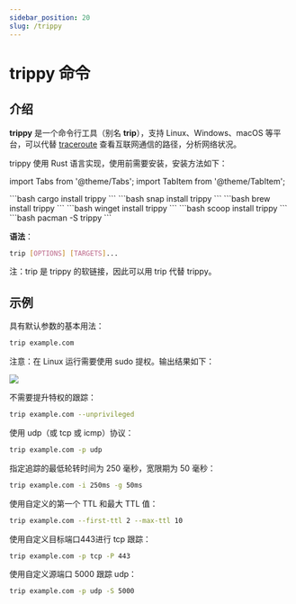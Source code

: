 ```yaml
---
sidebar_position: 20
slug: /trippy
---
```


# trippy 命令



## 介绍

**trippy** 是一个命令行工具（别名 **trip**），支持 Linux、Windows、macOS 等平台，可以代替 [traceroute](/linux-command/traceroute) 查看互联网通信的路径，分析网络状况。

trippy 使用 Rust 语言实现，使用前需要安装，安装方法如下：

import Tabs from '@theme/Tabs';
import TabItem from '@theme/TabItem';

<Tabs>
  <TabItem value="cargo" label="Cargo" default>
    ```bash
    cargo install trippy
    ```
  </TabItem>
  <TabItem value="snap" label="Snap">
    ```bash
    snap install trippy
    ```
  </TabItem>
  <TabItem value="brew" label="Homebrew">
    ```bash
    brew install trippy
    ```
  </TabItem>
    <TabItem value="winget" label="WinGet">
    ```bash
    winget install trippy
    ```
  </TabItem>
    <TabItem value="scoop" label="Scoop">
    ```bash
    scoop install trippy
    ```
  </TabItem>
    <TabItem value="pacman" label="Pacman">
    ```bash
    pacman -S trippy
    ```
  </TabItem>
</Tabs>

**语法**：

```bash
trip [OPTIONS] [TARGETS]...
```

注：trip 是 trippy 的软链接，因此可以用 trip 代替 trippy。



## 示例

具有默认参数的基本用法：

```bash
trip example.com
```

注意：在 Linux 运行需要使用 sudo 提权。输出结果如下：

![](https://static.getiot.tech/trippy-getiot-20231217.png#center)

不需要提升特权的跟踪：

```bash
trip example.com --unprivileged
```

使用 udp（或 tcp 或 icmp）协议：

```bash
trip example.com -p udp
```

指定追踪的最低轮转时间为 250 毫秒，宽限期为 50 毫秒：

```bash
trip example.com -i 250ms -g 50ms
```

使用自定义的第一个 TTL 和最大 TTL 值：

```bash
trip example.com --first-ttl 2 --max-ttl 10
```

使用自定义目标端口443进行 tcp 跟踪：

```bash
trip example.com -p tcp -P 443
```

使用自定义源端口 5000 跟踪 udp：

```bash
trip example.com -p udp -S 5000
```

